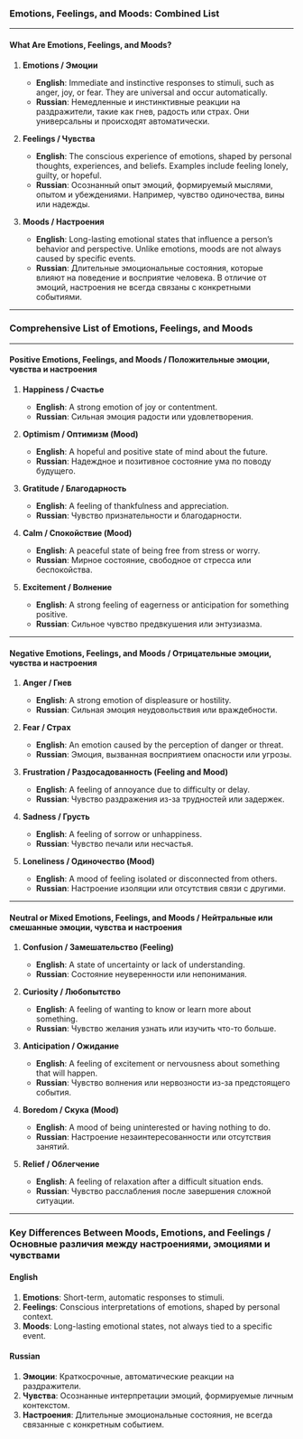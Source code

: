 ### **Emotions, Feelings, and Moods: Combined List**

---

#### **What Are Emotions, Feelings, and Moods?**

1. **Emotions / Эмоции**
   - **English**: Immediate and instinctive responses to stimuli, such as anger, joy, or fear. They are universal and occur automatically.  
   - **Russian**: Немедленные и инстинктивные реакции на раздражители, такие как гнев, радость или страх. Они универсальны и происходят автоматически.

2. **Feelings / Чувства**
   - **English**: The conscious experience of emotions, shaped by personal thoughts, experiences, and beliefs. Examples include feeling lonely, guilty, or hopeful.  
   - **Russian**: Осознанный опыт эмоций, формируемый мыслями, опытом и убеждениями. Например, чувство одиночества, вины или надежды.

3. **Moods / Настроения**
   - **English**: Long-lasting emotional states that influence a person’s behavior and perspective. Unlike emotions, moods are not always caused by specific events.  
   - **Russian**: Длительные эмоциональные состояния, которые влияют на поведение и восприятие человека. В отличие от эмоций, настроения не всегда связаны с конкретными событиями.

---

### **Comprehensive List of Emotions, Feelings, and Moods**

---

#### **Positive Emotions, Feelings, and Moods / Положительные эмоции, чувства и настроения**

1. **Happiness / Счастье**
   - **English**: A strong emotion of joy or contentment.  
   - **Russian**: Сильная эмоция радости или удовлетворения.

2. **Optimism / Оптимизм (Mood)**
   - **English**: A hopeful and positive state of mind about the future.  
   - **Russian**: Надеждное и позитивное состояние ума по поводу будущего.

3. **Gratitude / Благодарность**
   - **English**: A feeling of thankfulness and appreciation.  
   - **Russian**: Чувство признательности и благодарности.

4. **Calm / Спокойствие (Mood)**
   - **English**: A peaceful state of being free from stress or worry.  
   - **Russian**: Мирное состояние, свободное от стресса или беспокойства.

5. **Excitement / Волнение**
   - **English**: A strong feeling of eagerness or anticipation for something positive.  
   - **Russian**: Сильное чувство предвкушения или энтузиазма.

---

#### **Negative Emotions, Feelings, and Moods / Отрицательные эмоции, чувства и настроения**

1. **Anger / Гнев**
   - **English**: A strong emotion of displeasure or hostility.  
   - **Russian**: Сильная эмоция неудовольствия или враждебности.

2. **Fear / Страх**
   - **English**: An emotion caused by the perception of danger or threat.  
   - **Russian**: Эмоция, вызванная восприятием опасности или угрозы.

3. **Frustration / Раздосадованность (Feeling and Mood)**
   - **English**: A feeling of annoyance due to difficulty or delay.  
   - **Russian**: Чувство раздражения из-за трудностей или задержек.

4. **Sadness / Грусть**
   - **English**: A feeling of sorrow or unhappiness.  
   - **Russian**: Чувство печали или несчастья.

5. **Loneliness / Одиночество (Mood)**
   - **English**: A mood of feeling isolated or disconnected from others.  
   - **Russian**: Настроение изоляции или отсутствия связи с другими.

---

#### **Neutral or Mixed Emotions, Feelings, and Moods / Нейтральные или смешанные эмоции, чувства и настроения**

1. **Confusion / Замешательство (Feeling)**
   - **English**: A state of uncertainty or lack of understanding.  
   - **Russian**: Состояние неуверенности или непонимания.

2. **Curiosity / Любопытство**
   - **English**: A feeling of wanting to know or learn more about something.  
   - **Russian**: Чувство желания узнать или изучить что-то больше.

3. **Anticipation / Ожидание**
   - **English**: A feeling of excitement or nervousness about something that will happen.  
   - **Russian**: Чувство волнения или нервозности из-за предстоящего события.

4. **Boredom / Скука (Mood)**
   - **English**: A mood of being uninterested or having nothing to do.  
   - **Russian**: Настроение незаинтересованности или отсутствия занятий.

5. **Relief / Облегчение**
   - **English**: A feeling of relaxation after a difficult situation ends.  
   - **Russian**: Чувство расслабления после завершения сложной ситуации.

---

### **Key Differences Between Moods, Emotions, and Feelings / Основные различия между настроениями, эмоциями и чувствами**

#### **English**
1. **Emotions**: Short-term, automatic responses to stimuli.  
2. **Feelings**: Conscious interpretations of emotions, shaped by personal context.  
3. **Moods**: Long-lasting emotional states, not always tied to a specific event.

#### **Russian**
1. **Эмоции**: Краткосрочные, автоматические реакции на раздражители.  
2. **Чувства**: Осознанные интерпретации эмоций, формируемые личным контекстом.  
3. **Настроения**: Длительные эмоциональные состояния, не всегда связанные с конкретным событием.
